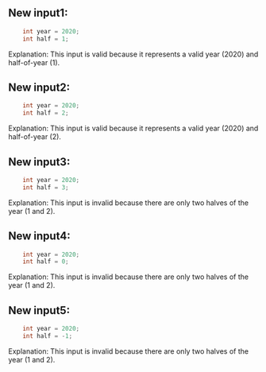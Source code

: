 ## New input1:
```java
    int year = 2020;
    int half = 1;
```
Explanation: This input is valid because it represents a valid year (2020) and half-of-year (1).

## New input2:
```java
    int year = 2020;
    int half = 2;
```
Explanation: This input is valid because it represents a valid year (2020) and half-of-year (2).

## New input3:
```java
    int year = 2020;
    int half = 3;
```
Explanation: This input is invalid because there are only two halves of the year (1 and 2).

## New input4:
```java
    int year = 2020;
    int half = 0;
```
Explanation: This input is invalid because there are only two halves of the year (1 and 2).

## New input5:
```java
    int year = 2020;
    int half = -1;
```
Explanation: This input is invalid because there are only two halves of the year (1 and 2).
